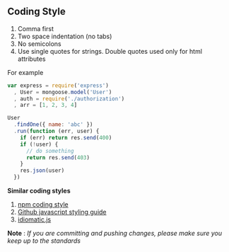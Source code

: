## Coding Style

1. Comma first
2. Two space indentation (no tabs)
3. No semicolons
4. Use single quotes for strings. Double quotes used only for html attributes

For example
```js
var express = require('express')
  , User = mongoose.model('User')
  , auth = require('./authorization')
  , arr = [1, 2, 3, 4]

User
  .findOne({ name: 'abc' })
  .run(function (err, user) {
    if (err) return res.send(400)
    if (!user) {
      // do something
      return res.send(403)
    }
    res.json(user)
  })
```

**Similar coding styles**

1. [npm coding style](http://npmjs.org/doc/coding-style.html)
2. [Github javascript styling guide](https://github.com/styleguide/javascript)
3. [idiomatic.js](https://github.com/rwldrn/idiomatic.js#readme)

**Note** : _If you are committing and pushing changes, please make sure you keep up to the standards_
